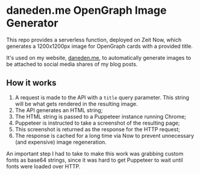 # daneden.me OpenGraph Image Generator

This repo provides a serverless function, deployed on Zeit Now, which generates a 1200x1200px image for OpenGraph cards with a provided title.

It's used on my website, [daneden.me](https://daneden.me), to automatically generate images to be attached to social media shares of my blog posts.

## How it works

1. A request is made to the API with a `title` query parameter. This string will be what gets rendered in the resulting image.
2. The API generates an HTML string;
3. The HTML string is passed to a Puppeteer instance running Chrome;
4. Puppeteer is instructed to take a screenshot of the resulting page;
5. This screenshot is returned as the response for the HTTP request;
6. The response is cached for a long time via Now to prevent unnecessary (and expensive) image regeneration.

An important step I had to take to make this work was grabbing custom fonts as base64 strings, since it was hard to get Puppeteer to wait until fonts were loaded over HTTP.
